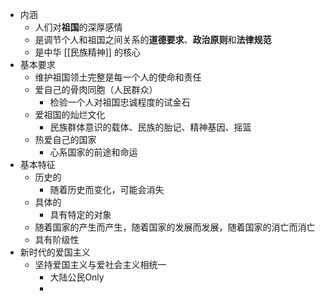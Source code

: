 - 内涵
	- 人们对**祖国**的深厚感情
	- 是调节个人和祖国之间关系的**道德要求**、**政治原则**和**法律规范**
	- 是中华 [[民族精神]] 的核心
- 基本要求
	- 维护祖国领土完整是每一个人的使命和责任
	- 爱自己的骨肉同胞（人民群众）
		- 检验一个人对祖国忠诚程度的试金石
	- 爱祖国的灿烂文化
		- 民族群体意识的载体、民族的胎记、精神基因、摇篮
	- 热爱自己的国家
		- 心系国家的前途和命运
- 基本特征
	- 历史的
		- 随着历史而变化，可能会消失
	- 具体的
		- 具有特定的对象
	- 随着国家的产生而产生，随着国家的发展而发展，随着国家的消亡而消亡
	- 具有阶级性
- 新时代的爱国主义
	- 坚持爱国主义与爱社会主义相统一
		- 大陆公民Only
		-